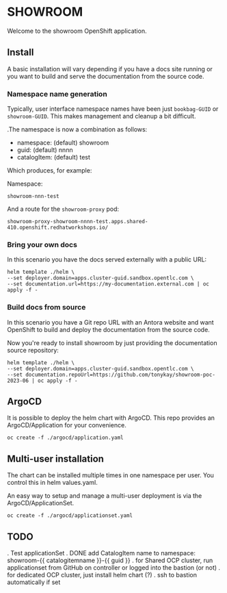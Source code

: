 # SHOWROOM

Welcome to the showroom OpenShift application.

## Install

A basic installation will vary depending if you have a docs site running or you want to build and serve
the documentation from the source code.

### Namespace name generation

Typically, user interface namespace names have been just `bookbag-GUID` or `showroom-GUID`.
This makes management and cleanup a bit difficult.

.The namespace is now a combination as follows:
* namespace: (default) showroom
* guid: (default) nnnn
* catalogItem: (default) test

Which produces, for example:

Namespace:

`showroom-nnn-test`

And a route for the `showroom-proxy` pod:

`showroom-proxy-showroom-nnnn-test.apps.shared-410.openshift.redhatworkshops.io/`

### Bring your own docs

In this scenario you have the docs served externally with a public URL:

```
helm template ./helm \
--set deployer.domain=apps.cluster-guid.sandbox.opentlc.com \
--set documentation.url=https://my-documentation.external.com | oc apply -f -
```

### Build docs from source

In this scenario you have a Git repo URL with an Antora website and want OpenShift to build and deploy
the documentation from the source code.

Now you're ready to install showroom by just providing the documentation source repository:

```
helm template ./helm \
--set deployer.domain=apps.cluster-guid.sandbox.opentlc.com \
--set documentation.repoUrl=https://github.com/tonykay/showroom-poc-2023-06 | oc apply -f -
```

## ArgoCD

It is possible to deploy the helm chart with ArgoCD. This repo provides an ArgoCD/Application for
your convenience.

```
oc create -f ./argocd/application.yaml
```

## Multi-user installation

The chart can be installed multiple times in one namespace per user. You control this in helm values.yaml.

An easy way to setup and manage a multi-user deployment is via the ArgoCD/ApplicationSet.

```
oc create -f ./argocd/applicationset.yaml
```

## TODO

. Test applicationSet
. DONE add CatalogItem name to namespace: showroom-{{ catalogitemname }}-{{ guid }}
. for Shared OCP cluster, run applicationset from GitHub on controller or logged into the bastion (or not)
. for dedicated OCP cluster, just install helm chart (?)
. ssh to bastion automatically if set
